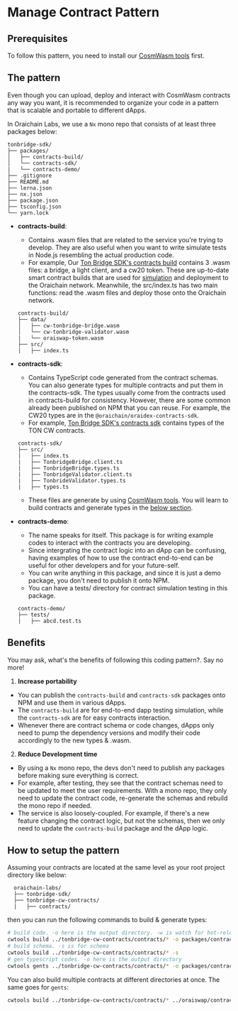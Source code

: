 # Manage Contract Pattern

## Prerequisites

To follow this pattern, you need to install our [CosmWasm tools](./compile-contract.md#install-cosmwasm-tools) first.

## The pattern

Even though you can upload, deploy and interact with CosmWasm contracts any way you want, it is recommended to organize your code in a pattern that is scalable and portable to different dApps.

In Oraichain Labs, we use a `Nx` mono repo that consists of at least three packages below:

```
tonbridge-sdk/
├── packages/
│   ├── contracts-build/
│   └── contracts-sdk/
|   └── contracts-demo/
├── .gitignore
├── README.md
├── lerna.json
├── nx.json
├── package.json
├── tsconfig.json
└── yarn.lock
```

- **contracts-build**:

  - Contains .wasm files that are related to the service you're trying to develop. They are also useful when you want to write simulate tests in Node.js resembling the actual production code.
  - For example, Our [Ton Bridge SDK's contracts build](https://github.com/oraichain/tonbridge-sdk/tree/main/packages/contracts-build/data) contains 3 .wasm files: a bridge, a light client, and a cw20 token. These are up-to-date smart contract builds that are used for [simulation](./cosmwasm-simulate.md) and deployment to the Oraichain network. Meanwhile, the src/index.ts has two main functions: read the .wasm files and deploy those onto the Oraichain network.

  ```
  contracts-build/
  ├── data/
  │   ├── cw-tonbridge-bridge.wasm
  │   └── cw-tonbridge-validator.wasm
  |   └── oraiswap-token.wasm
  ├── src/
  |   ├── index.ts
  ```

- **contracts-sdk**:

  - Contains TypeScript code generated from the contract schemas. You can also generate types for multiple contracts and put them in the contracts-sdk. The types usually come from the contracts used in contracts-build for consistency. However, there are some common already been published on NPM that you can reuse. For example, the CW20 types are in the `@oraichain/oraidex-contracts-sdk`.
  - For example, [Ton Bridge SDK's contracts sdk](https://github.com/oraichain/tonbridge-sdk/tree/main/packages/contracts-sdk) contains types of the TON CW contracts.

  ```
  contracts-sdk/
  ├── src/
  |   ├── index.ts
  |   ├── TonbridgeBridge.client.ts
  |   ├── TonbridgeBridge.types.ts
  |   ├── TonbridgeValidator.client.ts
  |   ├── TonbrideValidator.types.ts
  |   ├── types.ts
  ```

  - These files are generate by using [CosmWasm tools](./compile-contract.md#install-cosmwasm-tools). You will learn to build contracts and generate types in the [below section](#how-to-setup-the-pattern).

- **contracts-demo**:

  - The name speaks for itself. This package is for writing example codes to interact with the contracts you are developing.
  - Since intergrating the contract logic into an dApp can be confusing, having examples of how to use the contract end-to-end can be useful for other developers and for your future-self.
  - You can write anything in this package, and since it is just a demo package, you don't need to publish it onto NPM.
  - You can have a tests/ directory for contract simulation testing in this package.

  ```
  contracts-demo/
  ├── tests/
  |   ├── abcd.test.ts
  ```

## Benefits

You may ask, what's the benefits of following this coding pattern?. Say no more!

1. **Increase portability**

- You can publish the `contracts-build` and `contracts-sdk` packages onto NPM and use them in various dApps.
- The `contracts-build` are for end-to-end dapp testing simulation, while the `contracts-sdk` are for easy contracts interaction.
- Whenever there are contract schema or code changes, dApps only need to pump the dependency versions and modify their code accordingly to the new types & .wasm.

2. **Reduce Development time**

- By using a `Nx` mono repo, the devs don't need to publish any packages before making sure everything is correct.
- For example, after testing, they see that the contract schemas need to be updated to meet the user requirements. With a mono repo, they only need to update the contract code, re-generate the schemas and rebuild the mono repo if needed.
- The service is also loosely-coupled. For example, if there's a new feature changing the contract logic, but not the schemas, then we only need to update the `contracts-build` package and the dApp logic.

## How to setup the pattern

Assuming your contracts are located at the same level as your root project directory like below:

```
  oraichain-labs/
  ├── tonbridge-sdk/
  ├── tonbridge-cw-contracts/
  |   ├── contracts/
```

then you can run the following commands to build & generate types:

```bash
# build code. -o here is the output directory. -w is watch for hot-reloading when there's a change in the contract code
cwtools build ../tonbridge-cw-contracts/contracts/* -o packages/contracts-build/data -w
# build schema. -s is for schema
cwtools build ../tonbridge-cw-contracts/contracts/* -s
# gen typescript codes. -o here is the output directory
cwtools gents ../tonbridge-cw-contracts/contracts/* -o packages/contracts-sdk/src
```

You can also build multiple contracts at different directories at once. The same goes for `gents`:

```bash
cwtools build ../tonbridge-cw-contracts/contracts/* ../oraiswap/contracts/* -o packages/contracts-build/data
```

